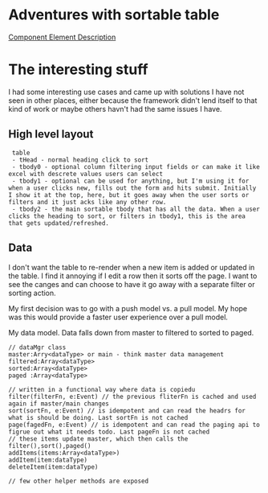 # Adventures with sortable table 

[Component Element Description](customElementDefinition.md)

# The interesting stuff

I had some interesting use cases and came up with solutions I have not seen in other places, either because the framework didn't lend itself to that kind of work or maybe others 
havn't had the same issues I have.

## High level layout 

```
 table
 - tHead - normal heading click to sort
 - tbody0 - optional column filtering input fields or can make it like excel with descrete values users can select
 - tbody1 - optional can be used for anything, but I'm using it for when a user clicks new, fills out the form and hits submit. Initially I show it at the top, here, but it goes away when the user sorts or filters and it just acks like any other row.
 - tbody2 - the main sortable tbody that has all the data. When a user clicks the heading to sort, or filters in tbody1, this is the area that gets updated/refreshed.
```

## Data

I don't want the table to re-render when a new item is added or updated in the table.  I find it annoying if I edit a row then it sorts off the page. I want to see the canges 
and can choose to have it go away with a separate filter or sorting action.
 
My first decision was to go with a push model vs. a pull model. My hope was this would provide a faster user experience over a pull model. 

My data model. Data falls down from master to filtered to sorted to paged. 

```
// dataMgr class
master:Arry<dataType> or main - think master data management
filtered:Array<dataType>
sorted:Array<dataType>
paged :Array<dataType>

// written in a functional way where data is copiedu
filter(filterFn, e:Event) // the previous fliterFn is cached and used again if master/main changes
sort(sortFn, e:Event) // is idempotent and can read the headrs for what is should be doing. Last sortFn is not cached
page(fagedFn, e:Event) // is idempotent and can read the paging api to figrue out what it needs todo. Last pageFn is not cached
// these items update master, which then calls the filter(),sort(),paged()
addItems(items:Array<dataType>)
addItem(item:dataType)
deleteItem(item:dataType)

// few other helper methods are exposed
```


